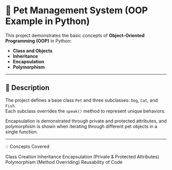 # 🐶 Pet Management System (OOP Example in Python)

This project demonstrates the basic concepts of **Object-Oriented Programming (OOP)** in Python:
- **Class and Objects**
- **Inheritance**
- **Encapsulation**
- **Polymorphism**

---

## 📘 Description
The project defines a base class `Pet` and three subclasses: `Dog`, `Cat`, and `Fish`.  
Each subclass overrides the `speak()` method to represent unique behaviors.

Encapsulation is demonstrated through private and protected attributes, and polymorphism is shown when iterating through different pet objects in a single function.

---


💡 Concepts Covered

Class Creation
Inheritance
Encapsulation (Private & Protected Attributes)
Polymorphism (Method Overriding)
Reusability of Code

